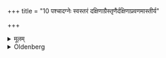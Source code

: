 +++
title = "10 पश्चादग्नेः स्वस्तरं दक्षिणाग्रैस्तृणैर्दक्षिणाप्रवणमास्तीर्य"

+++

<details><summary>मूलम्</summary>

पश्चादग्नेः स्वस्तरं दक्षिणाग्रैस्तृणैर्दक्षिणाप्रवणमास्तीर्य वृसीमुपरिनिदध्यात् १०
</details>

<details><summary>Oldenberg</summary>

10. Having spread out to the west of the fire a layer of southward-pointed grass so that it is inclined towards the south, he should put (a mat) on it.
</details>
